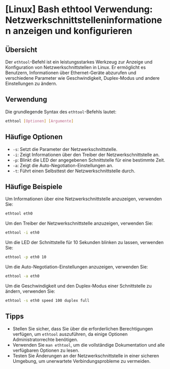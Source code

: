 # [Linux] Bash ethtool Verwendung: Netzwerkschnittstelleninformationen anzeigen und konfigurieren

## Übersicht
Der `ethtool`-Befehl ist ein leistungsstarkes Werkzeug zur Anzeige und Konfiguration von Netzwerkschnittstellen in Linux. Er ermöglicht es Benutzern, Informationen über Ethernet-Geräte abzurufen und verschiedene Parameter wie Geschwindigkeit, Duplex-Modus und andere Einstellungen zu ändern.

## Verwendung
Die grundlegende Syntax des `ethtool`-Befehls lautet:

```bash
ethtool [Optionen] [Argumente]
```

## Häufige Optionen
- `-s`: Setzt die Parameter der Netzwerkschnittstelle.
- `-i`: Zeigt Informationen über den Treiber der Netzwerkschnittstelle an.
- `-p`: Blinkt die LED der angegebenen Schnittstelle für eine bestimmte Zeit.
- `-a`: Zeigt die Auto-Negotiation-Einstellungen an.
- `-t`: Führt einen Selbsttest der Netzwerkschnittstelle durch.

## Häufige Beispiele
Um Informationen über eine Netzwerkschnittstelle anzuzeigen, verwenden Sie:

```bash
ethtool eth0
```

Um den Treiber der Netzwerkschnittstelle anzuzeigen, verwenden Sie:

```bash
ethtool -i eth0
```

Um die LED der Schnittstelle für 10 Sekunden blinken zu lassen, verwenden Sie:

```bash
ethtool -p eth0 10
```

Um die Auto-Negotiation-Einstellungen anzuzeigen, verwenden Sie:

```bash
ethtool -a eth0
```

Um die Geschwindigkeit und den Duplex-Modus einer Schnittstelle zu ändern, verwenden Sie:

```bash
ethtool -s eth0 speed 100 duplex full
```

## Tipps
- Stellen Sie sicher, dass Sie über die erforderlichen Berechtigungen verfügen, um `ethtool` auszuführen, da einige Optionen Administratorrechte benötigen.
- Verwenden Sie `man ethtool`, um die vollständige Dokumentation und alle verfügbaren Optionen zu lesen.
- Testen Sie Änderungen an der Netzwerkschnittstelle in einer sicheren Umgebung, um unerwartete Verbindungsprobleme zu vermeiden.